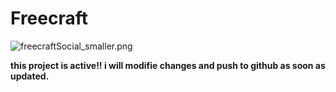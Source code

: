 # Freecraft

![freecraftSocial_smaller.png](https://s2.loli.net/2023/01/17/HTeGozi1IsdZ9MU.png)

**this project is active!! i will modifie changes and push to github as soon as updated.**
